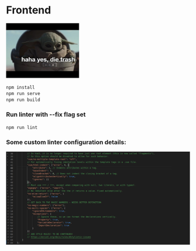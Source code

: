 # Frontend

<img src="./src/assets/images/dieTrash.jpg" width="200" height="auto">

``` zsh
npm install
npm run serve
npm run build
```

### Run linter with --fix flag set
```
npm run lint
```

### Some custom linter configuration details:
![Linter configuration image](./Linter_Config.png)